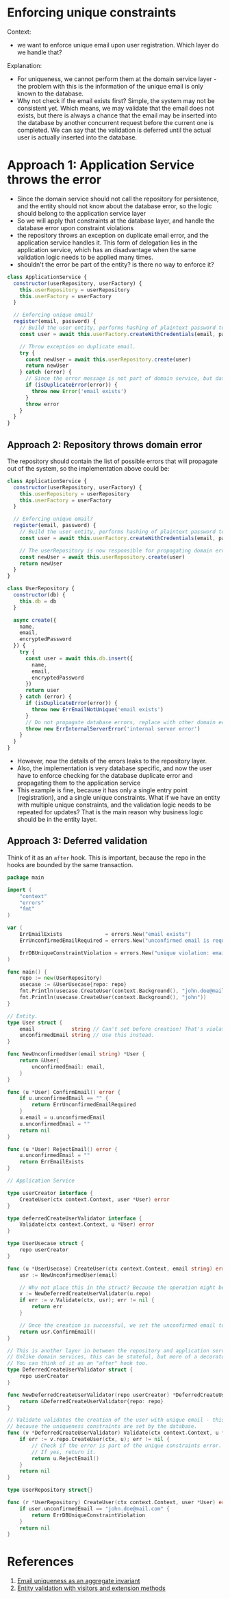 # Enforcing unique constraints

Context:
- we want to enforce unique email upon user registration. Which layer do we handle that?

Explanation:
- For uniqueness, we cannot perform them at the domain service layer - the problem with this is the information of the unique email is only known to the database. 
- Why not check if the email exists first? Simple, the system may not be consistent yet. Which means, we may validate that the email does not exists, but there is always a chance that the email may be inserted into the database by another concurrent request before the current one is completed. We can say that the validation is deferred until the actual user is actually inserted into the database.


# Approach 1: Application Service throws the error

- Since the domain service should not call the repository for persistence, and the entity should not know about the database error, so the logic should belong to the application service layer
- So we will apply that constraints at the database layer, and handle the database error upon constraint violations
- the repository throws an exception on duplicate email error, and the application service handles it. This form of delegation lies in the application service, which has an disadvantage when the same validation logic needs to be applied many times.
- shouldn't the error be part of the entity? is there no way to enforce it?

```js
class ApplicationService {
  constructor(userRepository, userFactory) {
    this.userRepository = userRepository
    this.userFactory = userFactory
  }

  // Enforcing unique email?
  register(email, password) {
    // Build the user entity, performs hashing of plaintext password to encrypted password.
    const user = await this.userFactory.createWithCredentials(email, password)

    // Throw exception on duplicate email.
    try {
      const newUser = await this.userRepository.create(user)
      return newUser
    } catch (error) {
      // Since the error message is not part of domain service, but database, we are handling this logic at the application service.
      if (isDuplicateError(error)) {
        throw new Error('email exists')
      }
      throw error
    }
  }
}
```

## Approach 2: Repository throws domain error

The repository should contain the list of possible errors that will propagate out of the system, so the implementation above could be:

```js
class ApplicationService {
  constructor(userRepository, userFactory) {
    this.userRepository = userRepository
    this.userFactory = userFactory
  }

  // Enforcing unique email?
  register(email, password) {
    // Build the user entity, performs hashing of plaintext password to encrypted password.
    const user = await this.userFactory.createWithCredentials(email, password)

    // The userRepository is now responsible for propagating domain errors.
    const newUser = await this.userRepository.create(user)
    return newUser
  }
}

class UserRepository {
  constructor(db) {
    this.db = db
  }

  async create({
    name,
    email,
    encryptedPassword
  }) {
    try {
      const user = await this.db.insert({
        name,
        email,
        encryptedPassword
      })
      return user
    } catch (error) {
      if (isDuplicateError(error)) {
        throw new ErrEmailNotUnique('email exists')
      }
      // Do not propagate database errors, replace with other domain errors instead (below is a poor choice).
      throw new ErrInternalServerError('internal server error')
    }
  }
}
```

- However, now the details of the errors leaks to the repository layer. 
- Also, the implementation is very database specific, and now the user have to enforce checking for the database duplicate error and propagating them to the application service
- This example is fine, because it has only a single entry point (registration), and a single unique constraints. What if we have an entity with multiple unique constraints, and the validation logic needs to be repeated for updates? That is the main reason why business logic should be in the entity layer.

## Approach 3: Deferred validation

Think of it as an `after` hook. This is important, because the repo in the hooks are bounded by the same transaction.
```go
package main

import (
	"context"
	"errors"
	"fmt"
)

var (
	ErrEmailExists              = errors.New("email exists")
	ErrUnconfirmedEmailRequired = errors.New("unconfirmed email is required")

	ErrDBUniqueConstraintViolation = errors.New("unique violation: email")
)

func main() {
	repo := new(UserRepository)
	usecase := &UserUsecase{repo: repo}
	fmt.Println(usecase.CreateUser(context.Background(), "john.doe@mail.com"))
	fmt.Println(usecase.CreateUser(context.Background(), "john"))
}

// Entity.
type User struct {
	email            string // Can't set before creation! That's violating the domain rule.
	unconfirmedEmail string // Use this instead.
}

func NewUnconfirmedUser(email string) *User {
	return &User{
		unconfirmedEmail: email,
	}
}

func (u *User) ConfirmEmail() error {
	if u.unconfirmedEmail == "" {
		return ErrUnconfirmedEmailRequired
	}
	u.email = u.unconfirmedEmail
	u.unconfirmedEmail = ""
	return nil
}

func (u *User) RejectEmail() error {
	u.unconfirmedEmail = ""
	return ErrEmailExists
}

// Application Service

type userCreator interface {
	CreateUser(ctx context.Context, user *User) error
}

type deferredCreateUserValidator interface {
	Validate(ctx context.Context, u *User) error
}

type UserUsecase struct {
	repo userCreator
}

func (u *UserUsecase) CreateUser(ctx context.Context, email string) error {
	usr := NewUnconfirmedUser(email)

	// Why not place this in the struct? Because the operation might be transaction-bounded.
	v := NewDeferredCreateUserValidator(u.repo)
	if err := v.Validate(ctx, usr); err != nil {
		return err
	}

	// Once the creation is successful, we set the unconfirmed email to confirmed.
	return usr.ConfirmEmail()
}

// This is another layer in between the repository and application service.
// Unlike domain services, this can be stateful, but more of a decorator to the existing repository.
// You can think of it as an "after" hook too.
type DeferredCreateUserValidator struct {
	repo userCreator
}

func NewDeferredCreateUserValidator(repo userCreator) *DeferredCreateUserValidator {
	return &DeferredCreateUserValidator{repo: repo}
}

// Validate validates the creation of the user with unique email - this is
// because the uniqueness constraints are set by the database.
func (v *DeferredCreateUserValidator) Validate(ctx context.Context, u *User) error {
	if err := v.repo.CreateUser(ctx, u); err != nil {
		// Check if the error is part of the unique constraints error.
		// If yes, return it.
		return u.RejectEmail()
	}
	return nil
}

type UserRepository struct{}

func (r *UserRepository) CreateUser(ctx context.Context, user *User) error {
	if user.unconfirmedEmail == "john.doe@mail.com" {
		return ErrDBUniqueConstraintViolation
	}
	return nil
}
```

# References

1. [Email uniqueness as an aggregate invariant](https://enterprisecraftsmanship.com/posts/email-uniqueness-as-aggregate-invariant/)
2. [Entity validation with visitors and extension methods](https://lostechies.com/jimmybogard/2007/10/24/entity-validation-with-visitors-and-extension-methods/)
